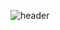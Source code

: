 ![header](https://capsule-render.vercel.app/api?height=250&type=waving&color=gradient&customColorList=0,2,2,5,30&text=Hello,%20ladies%20and%20gentlemen&fontColor=424242&fontSize=60&descSize=50&fontAlignY=40)

